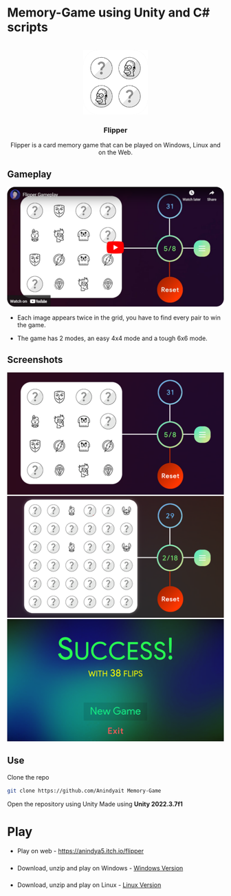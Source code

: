 # Memory-Game using Unity and C# scripts
 

 <!-- PROJECT LOGO -->
<br />
<div align="center">
    <img src="Pictures\Flipper.png" alt="Logo" width="150">
    <h3 align="center">Flipper</h3>
    <p>Flipper is a card memory game that can be played on Windows, Linux and on the Web. </p>
</div>

## Gameplay

[![GAMEPLAY](Pictures\yt.png)](http://www.youtube.com/watch?v=SJz7XdVEhyc "Flipper Gameplay")

- Each image appears twice in the grid, you have to find every pair to win the game.

- The game has 2 modes, an easy 4x4 mode and a tough 6x6 mode.

## Screenshots

![4x4 Grid](Pictures/4x4game.png)
![6x6 Grid](Pictures/6x6game.png)
![Success](Pictures/success.png)

## Use
Clone the repo
```sh
git clone https://github.com/Anindyait Memory-Game
``` 
Open the repository using Unity
Made using <b>Unity 2022.3.7f1</b>
# Play
- Play on web - https://anindya5.itch.io/flipper
###
- Download, unzip and play on Windows - <a href="https://github.com/Anindyait/Memory-Game/releases/download/Windows/Windows.zip">Windows Version</a>
###
- Download, unzip and play on Linux - <a href="https://github.com/Anindyait/Memory-Game/releases/download/Linux/Linux.zip">Linux Version</a>



